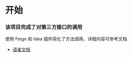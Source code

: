 # 开始

### 该项目完成了对第三方接口的调用 

使用 Feign 和 Idea 插件简化了方法调用，详细内容可参考文档
* [语雀文档](https://www.yuque.com/wangyudong-stone/kb/rgqa9ofurqp033cp)